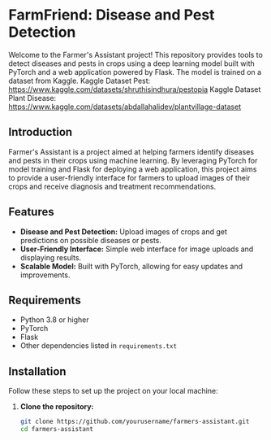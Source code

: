 # FarmFriend: Disease and Pest Detection

Welcome to the Farmer's Assistant project! This repository provides tools to detect diseases and pests in crops using a deep learning model built with PyTorch and a web application powered by Flask. The model is trained on a dataset from Kaggle.
Kaggle Dataset Pest: https://www.kaggle.com/datasets/shruthisindhura/pestopia
Kaggle Dataset Plant Disease: https://www.kaggle.com/datasets/abdallahalidev/plantvillage-dataset
## Introduction

Farmer's Assistant is a project aimed at helping farmers identify diseases and pests in their crops using machine learning. By leveraging PyTorch for model training and Flask for deploying a web application, this project aims to provide a user-friendly interface for farmers to upload images of their crops and receive diagnosis and treatment recommendations.

## Features

- **Disease and Pest Detection:** Upload images of crops and get predictions on possible diseases or pests.
- **User-Friendly Interface:** Simple web interface for image uploads and displaying results.
- **Scalable Model:** Built with PyTorch, allowing for easy updates and improvements.

## Requirements

- Python 3.8 or higher
- PyTorch
- Flask
- Other dependencies listed in `requirements.txt`

## Installation

Follow these steps to set up the project on your local machine:

1. **Clone the repository:**
   ```sh
   git clone https://github.com/yourusername/farmers-assistant.git
   cd farmers-assistant
